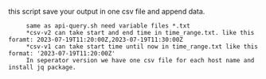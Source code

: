 this script save your output in one csv file and append data.

         same as api-query.sh need variable files *.txt
         *csv-v2 can take start and end time in time_range.txt. like this foramt: 2023-07-19T11:20:00Z,2023-07-19T11:30:00Z
         *csv-v1 can take start time until now in time_range.txt like this format: '2023-07-19T11:20:00Z'
         In seperator version we have one csv file for each host name and install jq package. 
